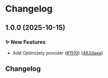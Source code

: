 # Changelog

## 1.0.0 (2025-10-15)


### ✨ New Features

* Add Optimizely provider ([#1510](https://github.com/open-feature/java-sdk-contrib/issues/1510)) ([482daea](https://github.com/open-feature/java-sdk-contrib/commit/482daea27e123c768ee7ef093b11836a608291cf))

## Changelog
